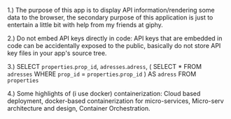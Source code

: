 1.) The purpose of this app is to display API information/rendering some data to the browser, the secondary purpose of this application is just to entertain a little bit with help from my friends at giphy.

2.) Do not embed API keys directly in code: API keys that are embedded in code can be accidentally exposed to the public, basically do not store API key files in your app's source tree.

3.) SELECT `properties`.`prop_id`, `adresses`.`adress`, ( SELECT * FROM `adresses` WHERE `prop_id` = `properties`.`prop_id` ) AS `adress` FROM `properties`



4.) Some highlights of (i use docker) containerization: Cloud based deployment, docker-based containerization for micro-services, Micro-serv architecture and design, Container Orchestration.